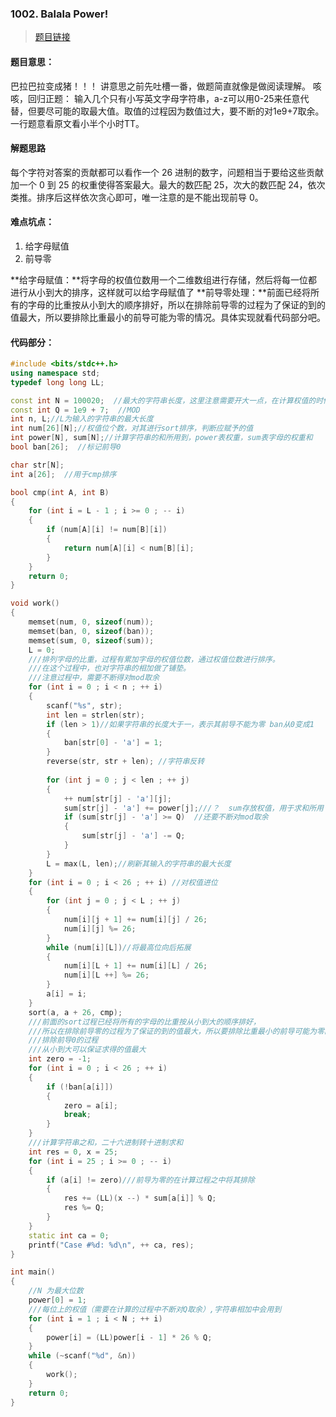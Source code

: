 ### 1002. Balala Power! ###

>[题目链接](http://acm.hdu.edu.cn/showproblem.php?pid=6034)


#### 题目意思： ####
巴拉巴拉变成猪！！！ 讲意思之前先吐槽一番，做题简直就像是做阅读理解。
咳咳，回归正题：
输入几个只有小写英文字母字符串，a-z可以用0-25来任意代替，但要尽可能的取最大值。取值的过程因为数值过大，要不断的对1e9+7取余。
一行题意看原文看小半个小时TT。
#### 解题思路 ####
每个字符对答案的贡献都可以看作一个 26 进制的数字，问题相当于要给这些贡献加一个 0 到 25 的权重使得答案最大。最大的数匹配 25，次大的数匹配 24，依次类推。排序后这样依次贪心即可，唯一注意的是不能出现前导 0。
#### 难点坑点： ####
1. 给字母赋值
2. 前导零

**给字母赋值：**将字母的权值位数用一个二维数组进行存储，然后将每一位都进行从小到大的排序，这样就可以给字母赋值了
**前导零处理：**前面已经将所有的字母的比重按从小到大的顺序排好，所以在排除前导零的过程为了保证的到的值最大，所以要排除比重最小的前导可能为零的情况。具体实现就看代码部分吧。
#### 代码部分： ####

```cpp
#include <bits/stdc++.h>
using namespace std;
typedef long long LL;

const int N = 100020;  //最大的字符串长度，这里注意需要开大一点，在计算权值的时候防止溢出
const int Q = 1e9 + 7;  //MOD
int n, L;//L为输入的字符串的最大长度
int num[26][N];//权值位个数，对其进行sort排序，判断应赋予的值
int power[N], sum[N];//计算字符串的和所用到，power表权重，sum表字母的权重和
bool ban[26];  //标记前导0

char str[N];
int a[26];  //用于cmp排序

bool cmp(int A, int B)
{
    for (int i = L - 1 ; i >= 0 ; -- i)
    {
        if (num[A][i] != num[B][i])
        {
            return num[A][i] < num[B][i];
        }
    }
    return 0;
}

void work()
{
    memset(num, 0, sizeof(num));
    memset(ban, 0, sizeof(ban));
    memset(sum, 0, sizeof(sum));
    L = 0;
    ///排列字母的比重，过程有累加字母的权值位数，通过权值位数进行排序。
    ///在这个过程中，也对字符串的相加做了铺垫。
    ///注意过程中，需要不断得对mod取余
    for (int i = 0 ; i < n ; ++ i)
    {
        scanf("%s", str);
        int len = strlen(str);
        if (len > 1)//如果字符串的长度大于一，表示其前导不能为零 ban从0变成1
        {
            ban[str[0] - 'a'] = 1;
        }
        reverse(str, str + len); //字符串反转
        
        for (int j = 0 ; j < len ; ++ j)
        {
            ++ num[str[j] - 'a'][j];
            sum[str[j] - 'a'] += power[j];///？  sum存放权值，用于求和所用
            if (sum[str[j] - 'a'] >= Q)  //还要不断对mod取余
            {
                sum[str[j] - 'a'] -= Q;
            }
        }
        L = max(L, len);//刷新其输入的字符串的最大长度
    }
    for (int i = 0 ; i < 26 ; ++ i) //对权值进位
    {
        for (int j = 0 ; j < L ; ++ j)
        {
            num[i][j + 1] += num[i][j] / 26;
            num[i][j] %= 26;
        }
        while (num[i][L])//将最高位向后拓展
        {
            num[i][L + 1] += num[i][L] / 26;
            num[i][L ++] %= 26;
        }
        a[i] = i;
    }
    sort(a, a + 26, cmp);
    ///前面的sort过程已经将所有的字母的比重按从小到大的顺序排好，
    ///所以在排除前导零的过程为了保证的到的值最大，所以要排除比重最小的前导可能为零的情况。
    ///排除前导0的过程
    ///从小到大可以保证求得的值最大
    int zero = -1;
    for (int i = 0 ; i < 26 ; ++ i)
    {
        if (!ban[a[i]])
        {
            zero = a[i];
            break;
        }
    }
    ///计算字符串之和，二十六进制转十进制求和
    int res = 0, x = 25;
    for (int i = 25 ; i >= 0 ; -- i)
    {
        if (a[i] != zero)///前导为零的在计算过程之中将其排除
        {
            res += (LL)(x --) * sum[a[i]] % Q;
            res %= Q;
        }
    }
    static int ca = 0;
    printf("Case #%d: %d\n", ++ ca, res);
}

int main()
{
    //N 为最大位数
    power[0] = 1;
    ///每位上的权值（需要在计算的过程中不断对Q取余）,字符串相加中会用到
    for (int i = 1 ; i < N ; ++ i)  
    {
        power[i] = (LL)power[i - 1] * 26 % Q;
    }
    while (~scanf("%d", &n))
    {
        work();
    }
    return 0;
}

``` 	
